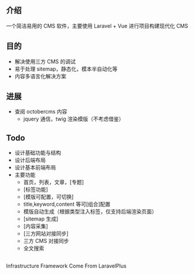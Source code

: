 ## 介绍
一个简洁易用的 CMS 软件，主要使用 Laravel + Vue 进行项目构建现代化 CMS

## 目的
- 解决使用三方 CMS 的调试
- 易于处理 sitemap，静态化，模本半自动化等
- 内容多语言化解决方案




## 进展
- 查阅 octobercms 内容
    - jquery 通信，twig 渲染模版（不考虑借鉴）

## Todo
- 设计基础功能与结构
- 设计后端布局
- 设计基本前端布局
- 主要功能
    - 首页，列表，文章，[专题]
    - [标签功能]
    - [模版可配置，可切换]
    - title,keyword,content 等可[组合]配置
    - 模版自动生成（根据类型注入标签，仅支持后端渲染页面）
    - [sitemap 生成]
    - [内容采集]
    - [三方网站对接同步]
    - 三方 CMS 对接同步
    - 全文搜索














## 


Infrastructure Framework Come From LaravelPlus
